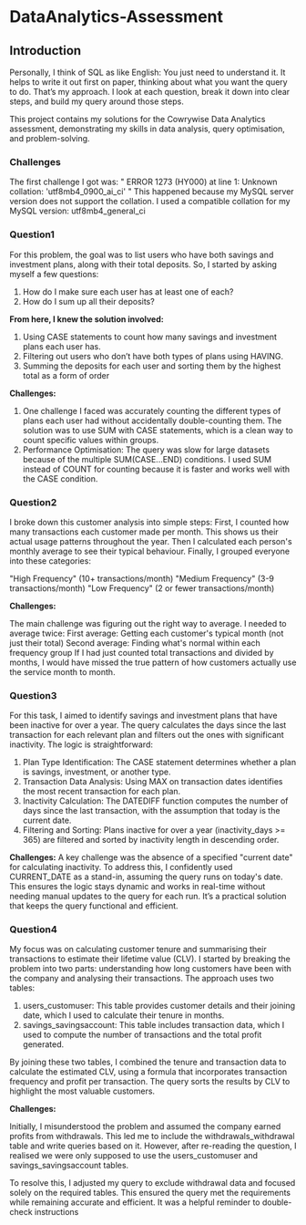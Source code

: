 # DataAnalytics-Assessment
## Introduction

Personally, I think of SQL as like English: You just need to understand it. It helps to write it out first on paper, thinking about what you want the query to do. That’s my approach. I look at each question, break it down into clear steps, and build my query around those steps.

This project contains my solutions for the Cowrywise Data Analytics assessment, demonstrating my skills in data analysis, query optimisation, and problem-solving.

### Challenges
The first challenge I got was: " ERROR 1273 (HY000) at line 1: Unknown collation: 'utf8mb4_0900_ai_ci' " 
This happened because my MySQL server version does not support the collation.
I used a compatible collation for my MySQL version: utf8mb4_general_ci

### Question1
For this problem, the goal was to list users who have both savings and investment plans, along with their total deposits. So, I started by asking myself a few questions:
1. How do I make sure each user has at least one of each?
2. How do I sum up all their deposits?
   
**From here, I knew the solution involved:**
1. Using CASE statements to count how many savings and investment plans each user has.
2. Filtering out users who don’t have both types of plans using HAVING.
3. Summing the deposits for each user and sorting them by the highest total as a form of order

**Challenges:**
1. One challenge I faced was accurately counting the different types of plans each user had without accidentally double-counting them. The solution was to use SUM with CASE statements, which is a clean way to count specific values within groups.
2. Performance Optimisation: The query was slow for large datasets because of the multiple SUM(CASE...END) conditions. I used SUM instead of COUNT for counting because it is faster and works well with the CASE condition.

### Question2
I broke down this customer analysis into simple steps:
First, I counted how many transactions each customer made per month. This shows us their actual usage patterns throughout the year.
Then I calculated each person's monthly average to see their typical behaviour.
Finally, I grouped everyone into these categories:

"High Frequency" (10+ transactions/month)
"Medium Frequency" (3-9 transactions/month)
"Low Frequency" (2 or fewer transactions/month)

**Challenges:**

The main challenge was figuring out the right way to average. I needed to average twice:
First average: Getting each customer's typical month (not just their total)
Second average: Finding what's normal within each frequency group
If I had just counted total transactions and divided by months, I would have missed the true pattern of how customers actually use the service month to month.

### Question3
For this task, I aimed to identify savings and investment plans that have been inactive for over a year. The query calculates the days since the last transaction for each relevant plan and filters out the ones with significant inactivity. The logic is straightforward:
1. Plan Type Identification: The CASE statement determines whether a plan is savings, investment, or another type.
2. Transaction Data Analysis: Using MAX on transaction dates identifies the most recent transaction for each plan.
3. Inactivity Calculation: The DATEDIFF function computes the number of days since the last transaction, with the assumption that today is the current date.
4. Filtering and Sorting: Plans inactive for over a year (inactivity_days >= 365) are filtered and sorted by inactivity length in descending order.

**Challenges:**
A key challenge was the absence of a specified "current date" for calculating inactivity. To address this, I confidently used CURRENT_DATE as a stand-in, assuming the query runs on today's date. This ensures the logic stays dynamic and works in real-time without needing manual updates to the query for each run. It’s a practical solution that keeps the query functional and efficient.

### Question4
My focus was on calculating customer tenure and summarising their transactions to estimate their lifetime value (CLV). I started by breaking the problem into two parts: understanding how long customers have been with the company and analysing their transactions. The approach uses two tables:
1. users_customuser: This table provides customer details and their joining date, which I used to calculate their tenure in months.
2. savings_savingsaccount: This table includes transaction data, which I used to compute the number of transactions and the total profit generated.

By joining these two tables, I combined the tenure and transaction data to calculate the estimated CLV, using a formula that incorporates transaction frequency and profit per transaction. The query sorts the results by CLV to highlight the most valuable customers.

**Challenges:**

Initially, I misunderstood the problem and assumed the company earned profits from withdrawals. This led me to include the withdrawals_withdrawal table and write queries based on it. However, after re-reading the question, I realised we were only supposed to use the users_customuser and savings_savingsaccount tables.

To resolve this, I adjusted my query to exclude withdrawal data and focused solely on the required tables. This ensured the query met the requirements while remaining accurate and efficient. It was a helpful reminder to double-check instructions
